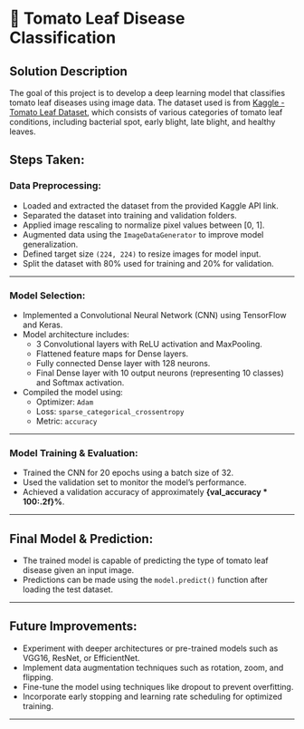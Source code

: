

# 🍅 Tomato Leaf Disease Classification

## Solution Description
The goal of this project is to develop a deep learning model that classifies tomato leaf diseases using image data. The dataset used is from [Kaggle - Tomato Leaf Dataset](https://www.kaggle.com/api/v1/datasets/download/kaustubhb999/tomatoleaf), which consists of various categories of tomato leaf conditions, including bacterial spot, early blight, late blight, and healthy leaves.


## Steps Taken:

### Data Preprocessing:
- Loaded and extracted the dataset from the provided Kaggle API link.
- Separated the dataset into training and validation folders.
- Applied image rescaling to normalize pixel values between [0, 1].
- Augmented data using the `ImageDataGenerator` to improve model generalization.
- Defined target size `(224, 224)` to resize images for model input.
- Split the dataset with 80% used for training and 20% for validation.

---

### Model Selection:
- Implemented a Convolutional Neural Network (CNN) using TensorFlow and Keras.
- Model architecture includes:
    - 3 Convolutional layers with ReLU activation and MaxPooling.
    - Flattened feature maps for Dense layers.
    - Fully connected Dense layer with 128 neurons.
    - Final Dense layer with 10 output neurons (representing 10 classes) and Softmax activation.
- Compiled the model using:
    - Optimizer: `Adam`
    - Loss: `sparse_categorical_crossentropy`
    - Metric: `accuracy`

---

### Model Training & Evaluation:
- Trained the CNN for 20 epochs using a batch size of 32.
- Used the validation set to monitor the model’s performance.
- Achieved a validation accuracy of approximately **{val_accuracy * 100:.2f}%**.

---

## Final Model & Prediction:
- The trained model is capable of predicting the type of tomato leaf disease given an input image.
- Predictions can be made using the `model.predict()` function after loading the test dataset.

---

## Future Improvements:
- Experiment with deeper architectures or pre-trained models such as VGG16, ResNet, or EfficientNet.
- Implement data augmentation techniques such as rotation, zoom, and flipping.
- Fine-tune the model using techniques like dropout to prevent overfitting.
- Incorporate early stopping and learning rate scheduling for optimized training.

---
